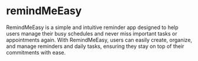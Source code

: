 # remindMeEasy
RemindMeEasy is a simple and intuitive reminder app designed to help users manage their busy schedules and never miss important tasks or appointments again. With RemindMeEasy, users can easily create, organize, and manage reminders and daily tasks, ensuring they stay on top of their commitments with ease.
